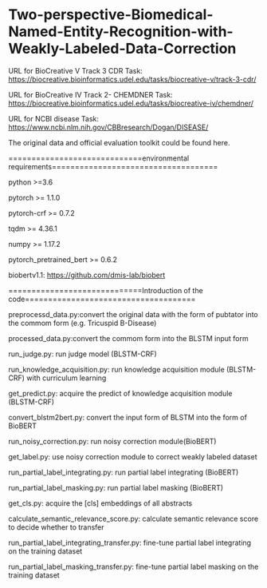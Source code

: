 # Two-perspective-Biomedical-Named-Entity-Recognition-with-Weakly-Labeled-Data-Correction

URL for BioCreative V Track 3 CDR Task: https://biocreative.bioinformatics.udel.edu/tasks/biocreative-v/track-3-cdr/

URL for BioCreative IV Track 2- CHEMDNER Task: https://biocreative.bioinformatics.udel.edu/tasks/biocreative-iv/chemdner/

URL for NCBI disease Task: https://www.ncbi.nlm.nih.gov/CBBresearch/Dogan/DISEASE/

The original data and official evaluation toolkit could be found here.

=============================environmental requirements====================================

python >=3.6

pytorch >= 1.1.0

pytorch-crf >= 0.7.2

tqdm >= 4.36.1

numpy >= 1.17.2

pytorch_pretrained_bert >= 0.6.2

biobertv1.1: https://github.com/dmis-lab/biobert

=============================Introduction of the code=====================================

preprocessd_data.py:convert the original data with the form of pubtator into the commom form (e.g. Tricuspid B-Disease)

processed_data.py:convert the commom form into the BLSTM input form

run_judge.py: run judge model (BLSTM-CRF)

run_knowledge_acquisition.py: run knowledge acquisition module (BLSTM-CRF) with curriculum learning

get_predict.py: acquire the predict of knowledge acquisition module (BLSTM-CRF)

convert_blstm2bert.py: convert the input form of BLSTM into the form of BioBERT

run_noisy_correction.py: run noisy correction module(BioBERT)

get_label.py: use noisy correction module to correct weakly labeled dataset

run_partial_label_integrating.py: run partial label integrating (BioBERT)

run_partial_label_masking.py: run partial label masking (BioBERT)

get_cls.py: acquire the [cls] embeddings of all abstracts

calculate_semantic_relevance_score.py: calculate semantic relevance score to decide whether to transfer

run_partial_label_integrating_transfer.py: fine-tune partial label integrating on the training dataset

run_partial_label_masking_transfer.py: fine-tune partial label masking on the training dataset
